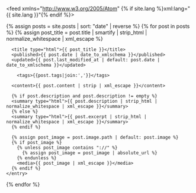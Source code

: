 <?xml version="1.0" encoding="utf-8"?>

<feed xmlns="http://www.w3.org/2005/Atom" {% if site.lang %}xml:lang="{{ site.lang }}"{% endif %}>

  {% assign posts = site.posts | sort: "date" | reverse %}
  {% for post in posts %}
    <entry>
      {% assign post_title = post.title | smartify | strip_html | normalize_whitespace | xml_escape %}

      <title type="html">{{ post_title }}</title>
      <published>{{ post.date | date_to_xmlschema }}</published>
      <updated>{{ post.last_modified_at | default: post.date | date_to_xmlschema }}</updated>

        <tags>{{post.tags|join:','}}</tags>

      <content>{{ post.content | strip | xml_escape }}</content>

      {% if post.description and post.description != empty %}
      <summary type="html">{{ post.description | strip_html | normalize_whitespace | xml_escape }}</summary>
      {% else %}
      <summary type="html">{{ post.excerpt | strip_html | normalize_whitespace | xml_escape }}</summary>
      {% endif %}

      {% assign post_image = post.image.path | default: post.image %}
      {% if post_image %}
        {% unless post_image contains "://" %}
          {% assign post_image = post_image | absolute_url %}
        {% endunless %}
        <media>{{ post_image | xml_escape }}</media>
      {% endif %}
    </entry>
  {% endfor %}
</feed>
